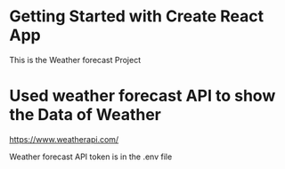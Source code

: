 # Getting Started with Create React App

This is the Weather forecast Project 

# Used weather forecast API to show the Data of Weather 

https://www.weatherapi.com/

Weather forecast API token is in the .env file

